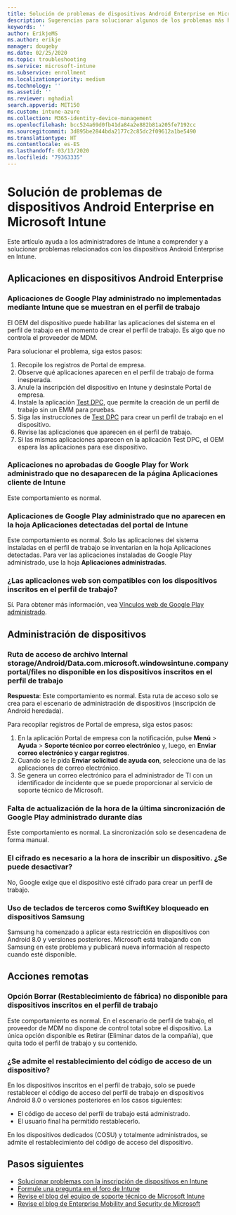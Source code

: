 ```yaml
---
title: Solución de problemas de dispositivos Android Enterprise en Microsoft Intune
description: Sugerencias para solucionar algunos de los problemas más habituales a la hora de inscribir dispositivos Android en Intune.
keywords: ''
author: ErikjeMS
ms.author: erikje
manager: dougeby
ms.date: 02/25/2020
ms.topic: troubleshooting
ms.service: microsoft-intune
ms.subservice: enrollment
ms.localizationpriority: medium
ms.technology: ''
ms.assetid: ''
ms.reviewer: mghadial
search.appverid: MET150
ms.custom: intune-azure
ms.collection: M365-identity-device-management
ms.openlocfilehash: bcc524a69d0fb41da84a2e882b81a205fe7192cc
ms.sourcegitcommit: 3d895be2844bda2177c2c85dc2f09612a1be5490
ms.translationtype: HT
ms.contentlocale: es-ES
ms.lasthandoff: 03/13/2020
ms.locfileid: "79363335"
---
```

# <a name="troubleshoot-android-enterprise-device-problems-in-microsoft-intune"></a>Solución de problemas de dispositivos Android Enterprise en Microsoft Intune

Este artículo ayuda a los administradores de Intune a comprender y a solucionar problemas relacionados con los dispositivos Android Enterprise en Intune.

## <a name="apps-on-android-enterprise-devices"></a>Aplicaciones en dispositivos Android Enterprise

### <a name="managed-google-play-apps-that-arent-deployed-through-intune-are-displayed-in-the-work-profile"></a>Aplicaciones de Google Play administrado no implementadas mediante Intune que se muestran en el perfil de trabajo
El OEM del dispositivo puede habilitar las aplicaciones del sistema en el perfil de trabajo en el momento de crear el perfil de trabajo. Es algo que no controla el proveedor de MDM.

Para solucionar el problema, siga estos pasos:

  1. Recopile los registros de Portal de empresa.
  2. Observe qué aplicaciones aparecen en el perfil de trabajo de forma inesperada.
  3. Anule la inscripción del dispositivo en Intune y desinstale Portal de empresa.
  4. Instale la aplicación [Test DPC](https://play.google.com/store/apps/details?id=com.afwsamples.testdpc), que permite la creación de un perfil de trabajo sin un EMM para pruebas.
  5. Siga las instrucciones de [Test DPC](https://play.google.com/store/apps/details?id=com.afwsamples.testdpc) para crear un perfil de trabajo en el dispositivo.
  6. Revise las aplicaciones que aparecen en el perfil de trabajo. 
  7. Si las mismas aplicaciones aparecen en la aplicación Test DPC, el OEM espera las aplicaciones para ese dispositivo.

### <a name="unapproved-managed-google-play-for-work-store-apps-arent-being-removed-from-the-client-apps-page-in-intune"></a>Aplicaciones no aprobadas de Google Play for Work administrado que no desaparecen de la página Aplicaciones cliente de Intune
Este comportamiento es normal.

### <a name="managed-google-play-apps-arent-being-reported-under-the-discovered-apps-blade-in-the-intune-portal"></a>Aplicaciones de Google Play administrado que no aparecen en la hoja Aplicaciones detectadas del portal de Intune
Este comportamiento es normal. Solo las aplicaciones del sistema instaladas en el perfil de trabajo se inventarian en la hoja Aplicaciones detectadas. Para ver las aplicaciones instaladas de Google Play administrado, use la hoja **Aplicaciones administradas**.

### <a name="are-web-applications-supported-for-work-profile-enrolled-devices"></a>¿Las aplicaciones web son compatibles con los dispositivos inscritos en el perfil de trabajo?
Sí. Para obtener más información, vea [Vínculos web de Google Play administrado](../apps/apps-add-android-for-work.md#managed-google-play-web-links).

## <a name="device-management"></a>Administración de dispositivos

### <a name="file-path-internal-storageandroiddatacommicrosoftwindowsintunecompanyportalfiles-missing-on-work-profile-enrolled-devices"></a>Ruta de acceso de archivo Internal storage/Android/Data.com.microsoft.windowsintune.companyportal/files no disponible en los dispositivos inscritos en el perfil de trabajo

  **Respuesta**: Este comportamiento es normal. Esta ruta de acceso solo se crea para el escenario de administración de dispositivos (inscripción de Android heredada).

  Para recopilar registros de Portal de empresa, siga estos pasos:

  1. En la aplicación Portal de empresa con la notificación, pulse **Menú** > **Ayuda** > **Soporte técnico por correo electrónico** y, luego, en **Enviar correo electrónico y cargar registros**. 
  2. Cuando se le pida **Enviar solicitud de ayuda con**, seleccione una de las aplicaciones de correo electrónico.
  3. Se genera un correo electrónico para el administrador de TI con un identificador de incidente que se puede proporcionar al servicio de soporte técnico de Microsoft.

### <a name="managed-google-play-last-sync-time--hasnt-been-updated-in-days"></a>Falta de actualización de la hora de la última sincronización de Google Play administrado durante días
Este comportamiento es normal. La sincronización solo se desencadena de forma manual.

### <a name="encryption-is-required-when-a-device-is-enrolled-can-it-be-turned-off"></a>El cifrado es necesario a la hora de inscribir un dispositivo. ¿Se puede desactivar?
No, Google exige que el dispositivo esté cifrado para crear un perfil de trabajo. 

### <a name="samsung-devices-are-blocking-the-use-of-third-party-keyboards-like-swiftkey"></a>Uso de teclados de terceros como SwiftKey bloqueado en dispositivos Samsung
Samsung ha comenzado a aplicar esta restricción en dispositivos con Android 8.0 y versiones posteriores. Microsoft está trabajando con Samsung en este problema y publicará nueva información al respecto cuando esté disponible.

## <a name="remote-actions"></a>Acciones remotas

### <a name="wipe-factory-reset-option-isnt-available-for-work-profile-enrolled-device"></a>Opción Borrar (Restablecimiento de fábrica) no disponible para dispositivos inscritos en el perfil de trabajo
Este comportamiento es normal. En el escenario de perfil de trabajo, el proveedor de MDM no dispone de control total sobre el dispositivo. La única opción disponible es Retirar (Eliminar datos de la compañía), que quita todo el perfil de trabajo y su contenido.

### <a name="is-device-passcode-reset-supported"></a>¿Se admite el restablecimiento del código de acceso de un dispositivo?
En los dispositivos inscritos en el perfil de trabajo, solo se puede restablecer el código de acceso del perfil de trabajo en dispositivos Android 8.0 o versiones posteriores en los casos siguientes:
- El código de acceso del perfil de trabajo está administrado.
- El usuario final ha permitido restablecerlo.

En los dispositivos dedicados (COSU) y totalmente administrados, se admite el restablecimiento del código de acceso del dispositivo.


## <a name="next-steps"></a>Pasos siguientes

- [Solucionar problemas con la inscripción de dispositivos en Intune](troubleshoot-device-enrollment-in-intune.md)
- [Formule una pregunta en el foro de Intune](https://social.technet.microsoft.com/Forums/%7Blang-locale%7D/home?category=microsoftintune&filter=alltypes&sort=lastpostdesc)
- [Revise el blog del equipo de soporte técnico de Microsoft Intune](https://techcommunity.microsoft.com/t5/Intune-Customer-Success/bg-p/IntuneCustomerSuccess)
- [Revise el blog de Enterprise Mobility and Security de Microsoft](https://techcommunity.microsoft.com/t5/Azure-Active-Directory-Identity/Announcing-the-public-preview-of-Azure-AD-group-based-license/ba-p/245210)
